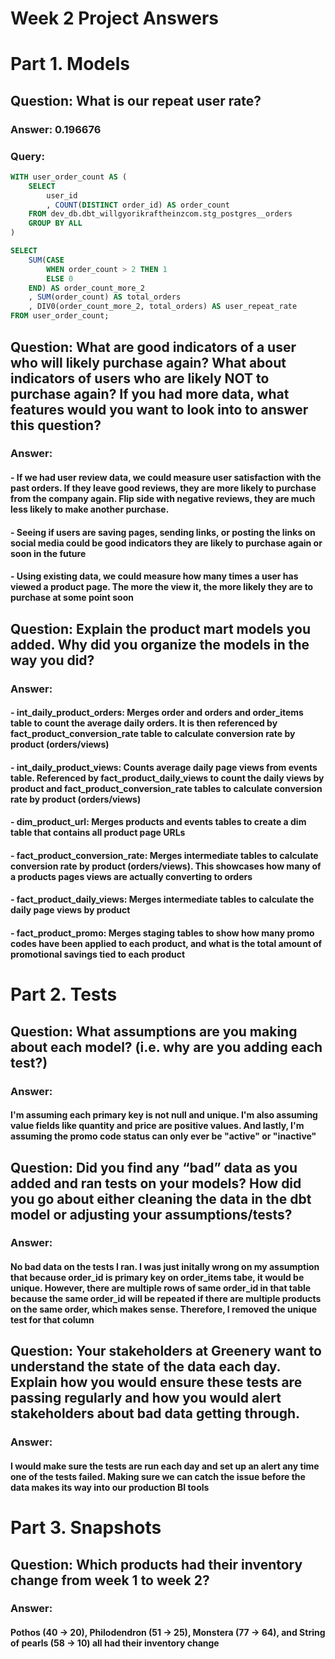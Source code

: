 # Week 2 Project Answers

# Part 1. Models
## Question: What is our repeat user rate?
### Answer: 0.196676

### Query:
```SQL
WITH user_order_count AS (
    SELECT
        user_id
        , COUNT(DISTINCT order_id) AS order_count
    FROM dev_db.dbt_willgyorikraftheinzcom.stg_postgres__orders
    GROUP BY ALL
)

SELECT
    SUM(CASE 
        WHEN order_count > 2 THEN 1
        ELSE 0
    END) AS order_count_more_2
    , SUM(order_count) AS total_orders
    , DIV0(order_count_more_2, total_orders) AS user_repeat_rate
FROM user_order_count;
```

## Question: What are good indicators of a user who will likely purchase again? What about indicators of users who are likely NOT to purchase again? If you had more data, what features would you want to look into to answer this question?
### Answer: 
#### - If we had user review data, we could measure user satisfaction with the past orders. If they leave good reviews, they are more likely to purchase from the company again. Flip side with negative reviews, they are much less likely to make another purchase.
#### - Seeing if users are saving pages, sending links, or posting the links on social media could be good indicators they are likely to purchase again or soon in the future
#### - Using existing data, we could measure how many times a user has viewed a product page. The more the view it, the more likely they are to purchase at some point soon


## Question: Explain the product mart models you added. Why did you organize the models in the way you did?
### Answer:
#### - int_daily_product_orders: Merges order and orders and order_items table to count the average daily orders. It is then referenced by fact_product_conversion_rate table to calculate conversion rate by product (orders/views)
#### - int_daily_product_views: Counts average daily page views from events table. Referenced by fact_product_daily_views to count the daily views by product and fact_product_conversion_rate tables to calculate conversion rate by product (orders/views)
#### - dim_product_url: Merges products and events tables to create a dim table that contains all product page URLs
#### - fact_product_conversion_rate: Merges intermediate tables to calculate conversion rate by product (orders/views). This showcases how many of a products pages views are actually converting to orders
#### - fact_product_daily_views: Merges intermediate tables to calculate the daily page views by product
#### - fact_product_promo: Merges staging tables to show how many promo codes have been applied to each product, and what is the total amount of promotional savings tied to each product


# Part 2. Tests
## Question: What assumptions are you making about each model? (i.e. why are you adding each test?)
### Answer: 
#### I'm assuming each primary key is not null and unique. I'm also assuming value fields like quantity and price are positive values. And lastly, I'm assuming the promo code status can only ever be "active" or "inactive"


## Question: Did you find any “bad” data as you added and ran tests on your models? How did you go about either cleaning the data in the dbt model or adjusting your assumptions/tests?
### Answer: 
#### No bad data on the tests I ran. I was just initally wrong on my assumption that because order_id is primary key on order_items tabe, it would be unique. However, there are multiple rows of same order_id in that table because the same order_id will be repeated if there are multiple products on the same order, which makes sense. Therefore, I removed the unique test for that column


## Question: Your stakeholders at Greenery want to understand the state of the data each day. Explain how you would ensure these tests are passing regularly and how you would alert stakeholders about bad data getting through.
### Answer:
#### I would make sure the tests are run each day and set up an alert any time one of the tests failed. Making sure we can catch the issue before the data makes its way into our production BI tools


# Part 3. Snapshots
## Question: Which products had their inventory change from week 1 to week 2? 
### Answer: 
#### Pothos (40 -> 20), Philodendron (51 -> 25), Monstera (77 -> 64), and String of pearls (58 -> 10) all had their inventory change